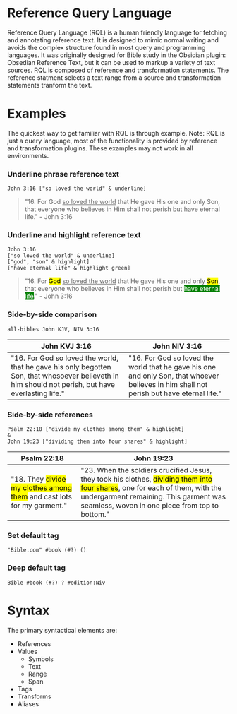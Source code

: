 # Reference Query Language

Reference Query Language (RQL) is a human friendly language for fetching and annotating reference text. It is designed to mimic normal writing and avoids the complex structure found in most query and programming languages. It was originally designed for Bible study in the Obsidian plugin: Obsedian Reference Text, but it can be used to markup a variety of text sources. RQL is composed of reference and transformation statements. The reference statment selects a text range from a source and transformation statements tranform the text. 

# Examples
The quickest way to get familiar with RQL is through example. Note: RQL is just a query language, most of the functionality is provided by reference and transformation plugins. These examples may not work in all environments.

### Underline phrase reference text 

```rql
John 3:16 ["so loved the world" & underline]
```

> "16. For God <span style="text-decoration:underline">so loved the world</span> that He gave His one and only Son, that everyone who believes in Him shall not perish but have eternal life." - John 3:16

### Underline and highlight reference text

```rql
John 3:16 
["so loved the world" & underline]
["god", "son" & highlight]
["have eternal life" & highlight green]
```
> "16. For <mark>God</mark> <span style="text-decoration:underline">so loved the world</span> that He gave His one and only <mark>Son</mark>, that everyone who believes in Him shall not perish but <mark style="background-color:green; color: white">have eternal life</mark>." - John 3:16

### Side-by-side comparison
```rql
all-bibles John KJV, NIV 3:16
```
John KVJ 3:16|John NIV 3:16
---|---
"16. For God so loved the world, that he gave his only begotten Son, that whosoever believeth in him should not perish, but have everlasting life." | "16. For God so loved the world that he gave his one and only Son, that whoever believes in him shall not perish but have eternal life."

### Side-by-side references
```rql
Psalm 22:18 ["divide my clothes among them" & highlight] 
& 
John 19:23 ["dividing them into four shares" & highlight] 
```
Psalm 22:18 | John 19:23
---|---
"18. They <mark>divide my clothes among them</mark> and cast lots for my garment."|"23. When the soldiers crucified Jesus, they took his clothes, <mark>dividing them into four shares</mark>, one for each of them, with the undergarment remaining. This garment was seamless, woven in one piece from top to bottom."

### Set default tag

`"Bible.com" #book (#?) ()`

### Deep default tag

`Bible #book (#?) ? #edition:Niv`

# Syntax
The primary syntactical elements are:
- References
- Values
    - Symbols
    - Text
    - Range
    - Span
- Tags
- Transforms
- Aliases
